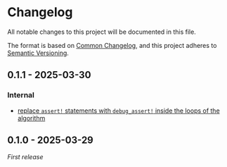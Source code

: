 # Changelog

All notable changes to this project will be documented in this file.

The format is based on [Common Changelog](https://common-changelog.org/),
and this project adheres to [Semantic Versioning](https://semver.org/spec/v2.0.0.html).

## 0.1.1 - 2025-03-30

### Internal

* [replace `assert!` statements with
  `debug_assert!` inside the loops of the algorithm](https://github.com/innoave/sdiff/pull/2)

## 0.1.0 - 2025-03-29

_First release_
